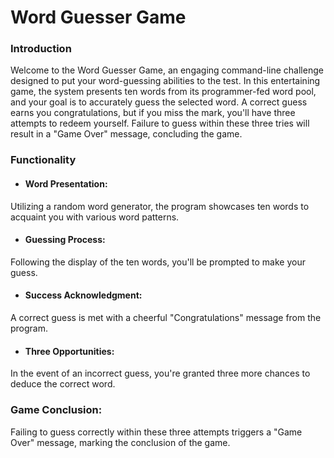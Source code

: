 
# Word Guesser Game
 
### Introduction

Welcome to the Word Guesser Game, an engaging command-line challenge designed to put your word-guessing abilities to the test. In this entertaining game, the system presents ten words from its programmer-fed word pool, and your goal is to accurately guess the selected word. A correct guess earns you congratulations, but if you miss the mark, you'll have three attempts to redeem yourself. Failure to guess within these three tries will result in a "Game Over" message, concluding the game.

### Functionality

- #### Word Presentation:
Utilizing a random word generator, the program showcases ten words to acquaint you with various word patterns.
- #### Guessing Process:
Following the display of the ten words, you'll be prompted to make your guess.
- #### Success Acknowledgment:
A correct guess is met with a cheerful "Congratulations" message from the program.
- #### Three Opportunities:
In the event of an incorrect guess, you're granted three more chances to deduce the correct word.

### Game Conclusion:
Failing to guess correctly within these three attempts triggers a "Game Over" message, marking the conclusion of the game.


